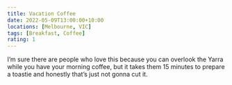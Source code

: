 ```yaml
---
title: Vacation Coffee
date: 2022-05-09T13:00:00+10:00
locations: [Melbourne, VIC]
tags: [Breakfast, Coffee]
rating: 1
---
```


I’m sure there are people who love this because you can overlook the Yarra while you have your morning coffee, but it takes them 15 minutes to prepare a toastie and honestly that’s just not gonna cut it. 